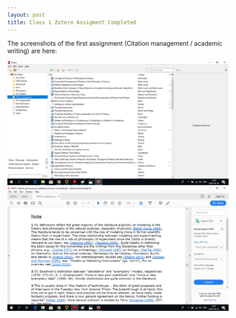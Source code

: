 ```yaml
---
layout: post
title: Class 1 Zotero Assigment Completed
---
```


The screenshots of the first assignment (Citation management / academic writing) are here:  

![](/img/zotero-word.png)  
![](/img/zotero-pdf.png)  

